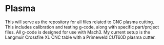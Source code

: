 # Plasma
This will serve as the repository for all files related to CNC plasma cutting.
This includes calibration and testing g-code, along with specific part/project files.
All g-code is designed for use with Mach3.
My current setup is the Langmuir Crossfire XL CNC table with a Primeweld CUT60D plasma cutter.
